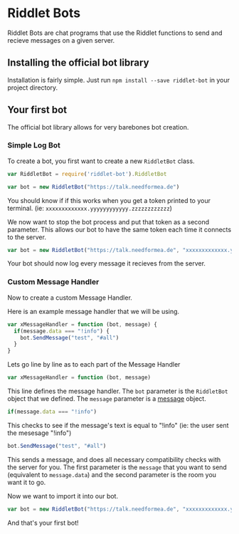 # Riddlet Bots

Riddlet Bots are chat programs that use the Riddlet functions to send and recieve messages on a given server. 

## Installing the official bot library

Installation is fairly simple. Just run `npm install --save riddlet-bot` in your project directory.

## Your first bot

The official bot library allows for very barebones bot creation.

### Simple Log Bot

To create a bot, you first want to create a new `RiddletBot` class.

```js
var RiddletBot = require('riddlet-bot').RiddletBot

var bot = new RiddletBot("https://talk.needformea.de")
```

You should know if if this works when you get a token printed to your terminal. (ie: `xxxxxxxxxxxxx.yyyyyyyyyyyy.zzzzzzzzzzzz`)

We now want to stop the bot process and put that token as a second parameter. This allows our bot to have the same token each time it connects to the server.

```js
var bot = new RiddletBot("https://talk.needformea.de", "xxxxxxxxxxxxx.yyyyyyyyyyyy.zzzzzzzzzzzz")
```

Your bot should now log every message it recieves from the server. 

### Custom Message Handler

Now to create a custom Message Handler.

Here is an example message handler that we will be using.

```js
var xMessageHandler = function (bot, message) {
  if(message.data === "!info") {
    bot.SendMessage("test", "#all")
  }
}
```

Lets go line by line as to each part of the Message Handler

```js
var xMessageHandler = function (bot, message)
```

This line defines the message handler. The `bot` parameter is the `RiddletBot` object that we defined. The `message` parameter is a [message](/object-refrence/#message-object) object.

```js
if(message.data === "!info")
```

This checks to see if the message's text is equal to "!info" (ie: the user sent the mesesage "!info")

```js
bot.SendMessage("test", "#all")
```

This sends a message, and does all necessary compatibility checks with the server for you. The first parameter is the `message` that you want to send (equivalent to `message.data`) and the second parameter is the room you want it to go. 

Now we want to import it into our bot.

```js
var bot = new RiddletBot("https://talk.needformea.de", "xxxxxxxxxxxxx.yyyyyyyyyyyy.zzzzzzzzzzzz", xMessageHandler)
```

And that's your first bot!